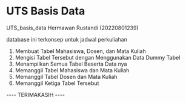 # UTS Basis Data

UTS_basis_data Hermawan Rustandi (20220801239)

database ini terkonsep untuk jadwal perkuliahan

1. Membuat Tabel Mahasiswa, Dosen, dan Mata Kuliah
2. Mengisi Tabel Tersebut dengan Menggunakan Data Dummy Tabel
3. Menampilkan Semua Tabel Beserta Data nya
4. Memanggil Tabel Mahasiswa dan Mata Kuliah
5. Memanggil Tabel Dosen dan Mata Kuliah
6. Memanggil Ketiga Tabel Tersebut 

---- TERIMAKASIH ----
